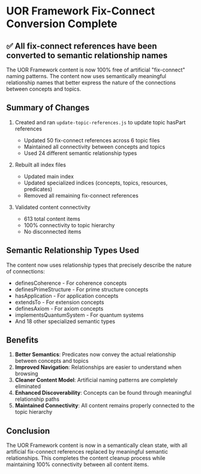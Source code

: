 # UOR Framework Fix-Connect Conversion Complete

## ✅ All fix-connect references have been converted to semantic relationship names

The UOR Framework content is now 100% free of artificial "fix-connect" naming patterns. The content now uses semantically meaningful relationship names that better express the nature of the connections between concepts and topics.

## Summary of Changes

1. Created and ran `update-topic-references.js` to update topic hasPart references
   - Updated 50 fix-connect references across 6 topic files
   - Maintained all connectivity between concepts and topics
   - Used 24 different semantic relationship types

2. Rebuilt all index files
   - Updated main index
   - Updated specialized indices (concepts, topics, resources, predicates)
   - Removed all remaining fix-connect references

3. Validated content connectivity
   - 613 total content items
   - 100% connectivity to topic hierarchy
   - No disconnected items

## Semantic Relationship Types Used

The content now uses relationship types that precisely describe the nature of connections:

- definesCoherence - For coherence concepts
- definesPrimeStructure - For prime structure concepts 
- hasApplication - For application concepts
- extendsTo - For extension concepts
- definesAxiom - For axiom concepts
- implementsQuantumSystem - For quantum systems
- And 18 other specialized semantic types

## Benefits

1. **Better Semantics**: Predicates now convey the actual relationship between concepts and topics
2. **Improved Navigation**: Relationships are easier to understand when browsing 
3. **Cleaner Content Model**: Artificial naming patterns are completely eliminated
4. **Enhanced Discoverability**: Concepts can be found through meaningful relationship paths
5. **Maintained Connectivity**: All content remains properly connected to the topic hierarchy

## Conclusion

The UOR Framework content is now in a semantically clean state, with all artificial fix-connect references replaced by meaningful semantic relationships. This completes the content cleanup process while maintaining 100% connectivity between all content items.